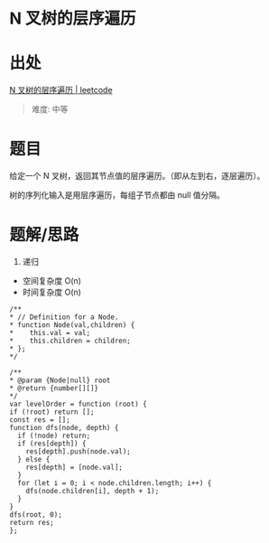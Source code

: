 # N 叉树的层序遍历

# 出处

[N 叉树的层序遍历 | leetcode](https://leetcode-cn.com/problems/n-ary-tree-level-order-traversal/)

> 难度: 中等

# 题目

给定一个 N 叉树，返回其节点值的层序遍历。（即从左到右，逐层遍历）。

树的序列化输入是用层序遍历，每组子节点都由 null 值分隔。

# 题解/思路

1. 递归

- 空间复杂度 O(n)
- 时间复杂度 O(n)

```
/**
* // Definition for a Node.
* function Node(val,children) {
*    this.val = val;
*    this.children = children;
* };
*/

/**
* @param {Node|null} root
* @return {number[][]}
*/
var levelOrder = function (root) {
if (!root) return [];
const res = [];
function dfs(node, depth) {
  if (!node) return;
  if (res[depth]) {
    res[depth].push(node.val);
  } else {
    res[depth] = [node.val];
  }
  for (let i = 0; i < node.children.length; i++) {
    dfs(node.children[i], depth + 1);
  }
}
dfs(root, 0);
return res;
};
```
